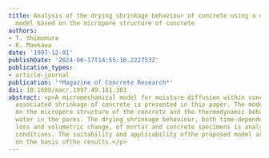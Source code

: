 ```yaml
---
title: Analysis of the drying shrinkage behaviour of concrete using a micromechanical
  model based on the micropore structure of concrete
authors:
- T. Shimomura
- K. Maekawa
date: '1997-12-01'
publishDate: '2024-06-17T14:55:16.222753Z'
publication_types:
- article-journal
publication: '*Magazine of Concrete Research*'
doi: 10.1680/macr.1997.49.181.303
abstract: <p>A micromechanical model for moisture diffusion within concrete and the
  associated shrinkage of concrete is presented in this paper. The model is based
  on the micropore structure of the concrete and the thermodynamic behaviour of the
  water in the pores. The drying shrinkage behaviour, both time-dependent moisture
  loss and volumetric change, of mortar and concrete specimens is analysed under various
  conditions. The suitability and applicability ofthe proposed model are discussed
  on the basis ofthe results.</p>
---
```

